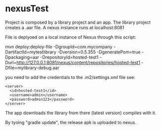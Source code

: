 # nexusTest

Project is composed by a library project and an app. The library project creates a .aar file. 
A nexus instance runs at localhost:8081

File is deplyoed on a local instance of Nexus through this script:

mvn deploy:deploy-file -DgroupId=com.mycompany -DartifactId=mytestlibrary -Dversion=0.5.355 -DgeneratePom=true -Dpackaging=aar -DrepositoryId=hosted-test1 -Durl=http://127.0.0.1:8081/nexus/content/repositories/hosted-test1 -Dfile=mylibrary-debug.aar

you need to add the credentials to the .m2/settings.xml file see:

    <server>
      <id>hosted-test1</id>
      <username>admin</username>
      <password>admin123</password>
    </server>

The app downloads the library from there (latest version) compiles with it.

By tyoing "gradle update", the release apk is uploaded to nexus.

